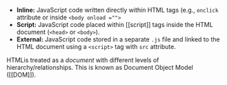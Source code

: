 - **Inline:** JavaScript code written directly within HTML tags (e.g., `onclick` attribute or inside `<body onload ="">`
- **Script:** JavaScript code placed within [[script]] tags inside the HTML document (`<head>` or `<body>`).
- **External:** JavaScript code stored in a separate `.js` file and linked to the HTML document using a `<script>` tag with `src` attribute.

HTMLis treated as a *document* with different levels of hierarchy/relationships. This is known as Document Object Model ([[DOM]]).